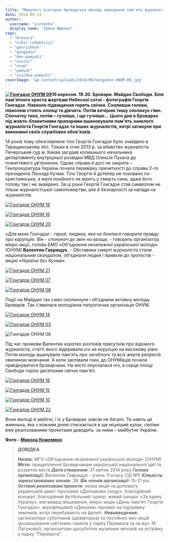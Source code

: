 ```yaml
---
title: "Минулого вівторка броварська молодь вшанувала пам'ять журналіста Георгія Гонгадзе"
date: 2014-09-23
author: 
  username: "yschenko"
  display_name: "Ірина Ющенко"
tags: 
  - "brovary"
  - "vibir-redaktsiyi"
  - "gavrishhuk"
  - "gongadze"
  - "den-pamyati"
  - "novini"
  - "onum"
  - "pamyat"
  - "svichka-pamyati"
coverImage: "wp-content/uploads/2014/09/Gongadze-ONUM-09.jpg"
---
```


**[![Гонгадзе ОНУМ 09](https://mpz.brovary.org/wp-content/uploads/2014/09/Gongadze-ONUM-09.jpg)](https://mpz.brovary.org/wp-content/uploads/2014/09/Gongadze-ONUM-09.jpg)16 вересня. 19.30. Бровари. Майдан Свободи. Біля пам'ятного хреста жертвам Небесної сотні - фотографія Георгія Гонгадзе. Навколо підвищення горять свічки. Схиливши голови, півколом стоять хлопці та дівчата. Потім вечірню тишу сколихує гімн. Спочатку тихо, потім – гучніше, і ще гучніше… Цього дня в Броварах під жовто-блакитними прапорами вшановували пам'ять зниклого журналіста Георгія Гонгадзе та інших журналістів, котрі загинули при виконанні своїх службових обов'язків.**

14 років тому обезглавлене тіло Георгія Гонгадзе було знайдено в Таращанському лісі. Тільки в січні 2013 р. за вбивство журналіста Печерський суд м. Києва засудив колишнього начальника департаменту внутрішньої розвідки МВД Олексія Пукача до пожиттєвого ув'язнення. Однак справа й досі не закрита – Генпрокуратура України почала перевірку причетності до справи 2-го президента Леоніда Кучми. Тіло Георгія й дотепер не поховано по-християнськи, а мати покійного не вірить у смерть сина, адже його голову так і не знайдено. За ці роки Георгій Гонгадзе став символом не тільки журналістської самопожертви, але й безкарності за напади на журналістів.

[![Гонгадзе ОНУМ 19](https://mpz.brovary.org/wp-content/uploads/2014/09/Gongadze-ONUM-19.jpg)](https://mpz.brovary.org/wp-content/uploads/2014/09/Gongadze-ONUM-19.jpg)

[![Гонгадзе ОНУМ 16](https://mpz.brovary.org/wp-content/uploads/2014/09/Gongadze-ONUM-16.jpg)](https://mpz.brovary.org/wp-content/uploads/2014/09/Gongadze-ONUM-16.jpg)

[![Гонгадзе ОНУМ 20](https://mpz.brovary.org/wp-content/uploads/2014/09/Gongadze-ONUM-20.jpg)](https://mpz.brovary.org/wp-content/uploads/2014/09/Gongadze-ONUM-20.jpg)

«_Для мене Гонгадзе - герой, людина, яка не боялася говорити правду про корупцію. Він - спонукач до змін на краще_, - говорить організатор мікро-акції, голова БМО «Об'єднання незалежної української молоді» (ОНУМ) **Валентин Гаврищук**. - Обставини _смерті журналіста стали національним скандалом, об'єднали людей і привели до протестів - акцію «Україна без Кучми_».

[![Гонгадзе ОНУМ 21](https://mpz.brovary.org/wp-content/uploads/2014/09/Gongadze-ONUM-21.jpg)](https://mpz.brovary.org/wp-content/uploads/2014/09/Gongadze-ONUM-21.jpg)

[![Гонгадзе ОНУМ 07](https://mpz.brovary.org/wp-content/uploads/2014/09/Gongadze-ONUM-07.jpg)](https://mpz.brovary.org/wp-content/uploads/2014/09/Gongadze-ONUM-07.jpg)

[![Гонгадзе ОНУМ 08](https://mpz.brovary.org/wp-content/uploads/2014/09/Gongadze-ONUM-08.jpg)](https://mpz.brovary.org/wp-content/uploads/2014/09/Gongadze-ONUM-08.jpg)

Події на Майдані так само сколихнули і об'єднали активну молодь Броварів. Так з'явилася молодіжна патріотична організація ОНУМ.

[![Гонгадзе ОНУМ 14](https://mpz.brovary.org/wp-content/uploads/2014/09/Gongadze-ONUM-14.jpg)](https://mpz.brovary.org/wp-content/uploads/2014/09/Gongadze-ONUM-14.jpg)

[![Гонгадзе ОНУМ 03](https://mpz.brovary.org/wp-content/uploads/2014/09/Gongadze-ONUM-03.jpg)](https://mpz.brovary.org/wp-content/uploads/2014/09/Gongadze-ONUM-03.jpg)

![Гонгадзе ОНУМ 06](https://mpz.brovary.org/wp-content/uploads/2014/09/Gongadze-ONUM-06.jpg)

Під час промови Валентин коротко розповів присутнім про відомого журналіста, статті якого відкривали очі на корупцію на високому рівні. Потім молодь вшанували пам'ять про загиблого та всіх жертв репресій хвилиною мовчання. А коли заспівали гімн, до ОНУМівців почали приєднуватися броварчани. На місто опускалася ніч, а серце площі Свободи горіло десятками свічок пам'яті.

[![Гонгадзе ОНУМ 16](https://mpz.brovary.org/wp-content/uploads/2014/09/Gongadze-ONUM-16.jpg)](https://mpz.brovary.org/wp-content/uploads/2014/09/Gongadze-ONUM-16.jpg)

[![Гонгадзе ОНУМ 15](https://mpz.brovary.org/wp-content/uploads/2014/09/Gongadze-ONUM-15.jpg)](https://mpz.brovary.org/wp-content/uploads/2014/09/Gongadze-ONUM-15.jpg)

[![Гонгадзе ОНУМ 10](https://mpz.brovary.org/wp-content/uploads/2014/09/Gongadze-ONUM-10.jpg)](https://mpz.brovary.org/wp-content/uploads/2014/09/Gongadze-ONUM-10.jpg)

[![Гонгадзе ОНУМ 22](https://mpz.brovary.org/wp-content/uploads/2014/09/Gongadze-ONUM-22.jpg)](https://mpz.brovary.org/wp-content/uploads/2014/09/Gongadze-ONUM-22.jpg)

Вони молоді й амбітні, і їх у Броварах зовсім не багато. Та навіть ця жменька, яка з кожним днем стискається в ще міцніший кулак, своїми вже реалізованими проектами доводить: за ними – майбутнє України.

**Фото - [Микола Кожемяко](https://fotokray.com.ua)**

> **ДОВІДКА**
> 
> **_Назва:_** МГО «Об'єднання незалежної української молоді» (ОНУМ) **_Мета:_** прищеплення броварчанам української національної ідеї та розвиток міста **_Дата створення_**: 21 квітня 2014 року **_Голова організації:_** Валентин Гаврищук - учень 11 класу СШ №5 **_Кількість зареєстрованих членів:_** 38. **_Вік членів організації:_** 15-21 рік. **_Останні реалізовані проекти:_** низка акцій на допомогу українській армії: програма «Допоможи сходу», благодійний концерт, благодійний футбольний турнір; живий ланцюг «За єдину Україну», мегамарш вишиванок, мікро-акція «День пам'яті Георгія Гонгадзе», аерофлешмоб «Дякуємо героям» на підтримку земляків, котрі перебувають на фронті. **_Нововведення:_** організатори суботників (щовівторка) та постійних еко-акцій (розвішування сміттєвих пакетів у парку Перемога та на вул. М. Лагунової); організатори щосуботніх музичних вечорів на острівку у парку "Перемога".
